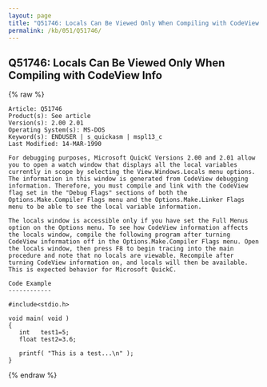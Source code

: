 ```yaml
---
layout: page
title: "Q51746: Locals Can Be Viewed Only When Compiling with CodeView Info"
permalink: /kb/051/Q51746/
---
```


## Q51746: Locals Can Be Viewed Only When Compiling with CodeView Info

{% raw %}

	Article: Q51746
	Product(s): See article
	Version(s): 2.00 2.01
	Operating System(s): MS-DOS
	Keyword(s): ENDUSER | s_quickasm | mspl13_c
	Last Modified: 14-MAR-1990
	
	For debugging purposes, Microsoft QuickC Versions 2.00 and 2.01 allow
	you to open a watch window that displays all the local variables
	currently in scope by selecting the View.Windows.Locals menu options.
	The information in this window is generated from CodeView debugging
	information. Therefore, you must compile and link with the CodeView
	flag set in the "Debug Flags" sections of both the
	Options.Make.Compiler Flags menu and the Options.Make.Linker Flags
	menu to be able to see the local variable information.
	
	The locals window is accessible only if you have set the Full Menus
	option on the Options menu. To see how CodeView information affects
	the locals window, compile the following program after turning
	CodeView information off in the Options.Make.Compiler Flags menu. Open
	the locals window, then press F8 to begin tracing into the main
	procedure and note that no locals are viewable. Recompile after
	turning CodeView information on, and locals will then be available.
	This is expected behavior for Microsoft QuickC.
	
	Code Example
	------------
	
	#include<stdio.h>
	
	void main( void )
	{
	   int   test1=5;
	   float test2=3.6;
	
	   printf( "This is a test...\n" );
	}

{% endraw %}
